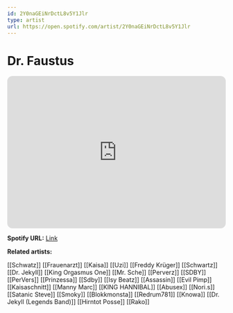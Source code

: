 ```yaml
---
id: 2Y0naGEiNrDctL8v5Y1Jlr
type: artist
url: https://open.spotify.com/artist/2Y0naGEiNrDctL8v5Y1Jlr
---
```

# Dr. Faustus

<iframe style="border-radius:12px" src="https://open.spotify.com/embed/artist/2Y0naGEiNrDctL8v5Y1Jlr" width="100%" height="352" frameBorder="0" allowfullscreen="" allow="autoplay; clipboard-write; encrypted-media; fullscreen; picture-in-picture" loading="lazy"></iframe>

**Spotify URL:** [Link](https://open.spotify.com/artist/2Y0naGEiNrDctL8v5Y1Jlr)

**Related artists:**

[[Schwatz]]
[[Frauenarzt]]
[[Kaisa]]
[[Uzi]]
[[Freddy Krüger]]
[[Schwartz]]
[[Dr. Jekyll]]
[[King Orgasmus One]]
[[Mr. Sche]]
[[Perverz]]
[[SDBY]]
[[PerVers]]
[[Prinzessa]]
[[Sdby]]
[[Isy Beatz]]
[[Assassin]]
[[Evil Pimp]]
[[Kaisaschnitt]]
[[Manny Marc]]
[[KING HANNIBAL]]
[[Abusex]]
[[Nori.s]]
[[Satanic Steve]]
[[Smoky]]
[[Blokkmonsta]]
[[Redrum781]]
[[Knowa]]
[[Dr. Jekyll (Legends Band)]]
[[Hirntot Posse]]
[[Rako]]
